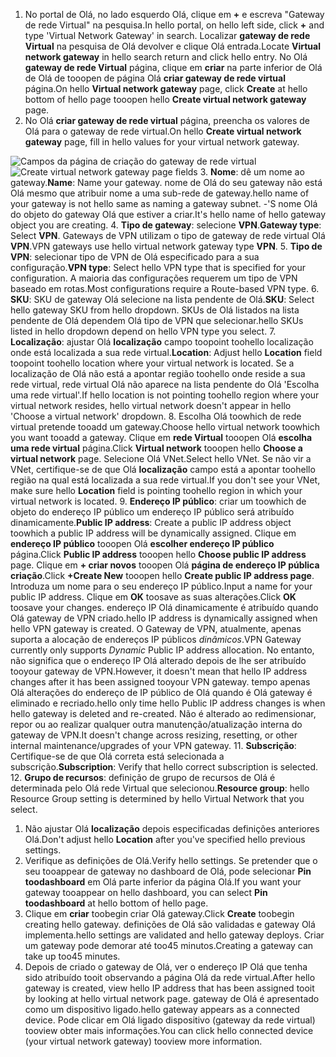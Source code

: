 1. <span data-ttu-id="c9278-101">No portal de Olá, no lado esquerdo Olá, clique em  **+**  e escreva "Gateway de rede Virtual" na pesquisa.</span><span class="sxs-lookup"><span data-stu-id="c9278-101">In hello portal, on hello left side, click **+** and type 'Virtual Network Gateway' in search.</span></span> <span data-ttu-id="c9278-102">Localizar **gateway de rede Virtual** na pesquisa de Olá devolver e clique Olá entrada.</span><span class="sxs-lookup"><span data-stu-id="c9278-102">Locate **Virtual network gateway** in hello search return and click hello entry.</span></span> <span data-ttu-id="c9278-103">No Olá **gateway de rede Virtual** página, clique em **criar** na parte inferior de Olá de Olá de tooopen de página Olá **criar gateway de rede virtual** página.</span><span class="sxs-lookup"><span data-stu-id="c9278-103">On hello **Virtual network gateway** page, click **Create** at hello bottom of hello page tooopen hello **Create virtual network gateway** page.</span></span>
2. <span data-ttu-id="c9278-104">No Olá **criar gateway de rede virtual** página, preencha os valores de Olá para o gateway de rede virtual.</span><span class="sxs-lookup"><span data-stu-id="c9278-104">On hello **Create virtual network gateway** page, fill in hello values for your virtual network gateway.</span></span>

  <span data-ttu-id="c9278-105">![Campos da página de criação do gateway de rede virtual](./media/vpn-gateway-add-gw-rm-portal-include/gw.png "o painel ")</span><span class="sxs-lookup"><span data-stu-id="c9278-105">![Create virtual network gateway page fields](./media/vpn-gateway-add-gw-rm-portal-include/gw.png "Create virtual network gateway page fields")</span></span>
3. <span data-ttu-id="c9278-106">**Nome**: dê um nome ao gateway.</span><span class="sxs-lookup"><span data-stu-id="c9278-106">**Name**: Name your gateway.</span></span> <span data-ttu-id="c9278-107">nome de Olá do seu gateway não está Olá mesmo que atribuir nome a uma sub-rede de gateway.</span><span class="sxs-lookup"><span data-stu-id="c9278-107">hello name of your gateway is not hello same as naming a gateway subnet.</span></span> <span data-ttu-id="c9278-108">-'S nome Olá do objeto do gateway Olá que estiver a criar.</span><span class="sxs-lookup"><span data-stu-id="c9278-108">It's hello name of hello gateway object you are creating.</span></span>
4. <span data-ttu-id="c9278-109">**Tipo de gateway**: selecione **VPN**.</span><span class="sxs-lookup"><span data-stu-id="c9278-109">**Gateway type**: Select **VPN**.</span></span> <span data-ttu-id="c9278-110">Gateways de VPN utilizam o tipo de gateway de rede virtual Olá **VPN**.</span><span class="sxs-lookup"><span data-stu-id="c9278-110">VPN gateways use hello virtual network gateway type **VPN**.</span></span>
5. <span data-ttu-id="c9278-111">**Tipo de VPN**: selecionar tipo de VPN de Olá especificado para a sua configuração.</span><span class="sxs-lookup"><span data-stu-id="c9278-111">**VPN type**: Select hello VPN type that is specified for your configuration.</span></span> <span data-ttu-id="c9278-112">A maioria das configurações requerem um tipo de VPN baseado em rotas.</span><span class="sxs-lookup"><span data-stu-id="c9278-112">Most configurations require a Route-based VPN type.</span></span>
6. <span data-ttu-id="c9278-113">**SKU**: SKU de gateway Olá selecione na lista pendente de Olá.</span><span class="sxs-lookup"><span data-stu-id="c9278-113">**SKU**: Select hello gateway SKU from hello dropdown.</span></span> <span data-ttu-id="c9278-114">SKUs de Olá listados na lista pendente de Olá dependem Olá tipo de VPN que selecionar.</span><span class="sxs-lookup"><span data-stu-id="c9278-114">hello SKUs listed in hello dropdown depend on hello VPN type you select.</span></span>
7. <span data-ttu-id="c9278-115">**Localização**: ajustar Olá **localização** campo toopoint toohello localização onde está localizada a sua rede virtual.</span><span class="sxs-lookup"><span data-stu-id="c9278-115">**Location**: Adjust hello **Location** field toopoint toohello location where your virtual network is located.</span></span> <span data-ttu-id="c9278-116">Se a localização de Olá não está a apontar região toohello onde reside a sua rede virtual, rede virtual Olá não aparece na lista pendente do Olá 'Escolha uma rede virtual'.</span><span class="sxs-lookup"><span data-stu-id="c9278-116">If hello location is not pointing toohello region where your virtual network resides, hello virtual network doesn't appear in hello 'Choose a virtual network' dropdown.</span></span>
8. <span data-ttu-id="c9278-117">Escolha Olá toowhich de rede virtual pretende tooadd um gateway.</span><span class="sxs-lookup"><span data-stu-id="c9278-117">Choose hello virtual network toowhich you want tooadd a gateway.</span></span> <span data-ttu-id="c9278-118">Clique em **rede Virtual** tooopen Olá **escolha uma rede virtual** página.</span><span class="sxs-lookup"><span data-stu-id="c9278-118">Click **Virtual network** tooopen hello **Choose a virtual network** page.</span></span> <span data-ttu-id="c9278-119">Selecione Olá VNet.</span><span class="sxs-lookup"><span data-stu-id="c9278-119">Select hello VNet.</span></span> <span data-ttu-id="c9278-120">Se não vir a VNet, certifique-se de que Olá **localização** campo está a apontar toohello região na qual está localizada a sua rede virtual.</span><span class="sxs-lookup"><span data-stu-id="c9278-120">If you don't see your VNet, make sure hello **Location** field is pointing toohello region in which your virtual network is located.</span></span>
9. <span data-ttu-id="c9278-121">**Endereço IP público**: criar um toowhich de objeto do endereço IP público um endereço IP público será atribuído dinamicamente.</span><span class="sxs-lookup"><span data-stu-id="c9278-121">**Public IP address**: Create a public IP address object toowhich a public IP address will be dynamically assigned.</span></span> <span data-ttu-id="c9278-122">Clique em **endereço IP público** tooopen Olá **escolher endereço IP público** página.</span><span class="sxs-lookup"><span data-stu-id="c9278-122">Click **Public IP address** tooopen hello **Choose public IP address** page.</span></span> <span data-ttu-id="c9278-123">Clique em **+ criar novos** tooopen Olá **página de endereço IP pública criação**.</span><span class="sxs-lookup"><span data-stu-id="c9278-123">Click **+Create New** tooopen hello **Create public IP address page**.</span></span> <span data-ttu-id="c9278-124">Introduza um nome para o seu endereço IP público.</span><span class="sxs-lookup"><span data-stu-id="c9278-124">Input a name for your public IP address.</span></span> <span data-ttu-id="c9278-125">Clique em **OK** toosave as suas alterações.</span><span class="sxs-lookup"><span data-stu-id="c9278-125">Click **OK** toosave your changes.</span></span> <span data-ttu-id="c9278-126">endereço IP Olá dinamicamente é atribuído quando Olá gateway de VPN criado.</span><span class="sxs-lookup"><span data-stu-id="c9278-126">hello IP address is dynamically assigned when hello VPN gateway is created.</span></span> <span data-ttu-id="c9278-127">O Gateway de VPN, atualmente, apenas suporta a alocação de endereços IP públicos *dinâmicos*.</span><span class="sxs-lookup"><span data-stu-id="c9278-127">VPN Gateway currently only supports *Dynamic* Public IP address allocation.</span></span> <span data-ttu-id="c9278-128">No entanto, não significa que o endereço IP Olá alterado depois de lhe ser atribuído tooyour gateway de VPN.</span><span class="sxs-lookup"><span data-stu-id="c9278-128">However, it doesn't mean that hello IP address changes after it has been assigned tooyour VPN gateway.</span></span> <span data-ttu-id="c9278-129">tempo apenas Olá alterações do endereço de IP público de Olá quando é Olá gateway é eliminado e recriado.</span><span class="sxs-lookup"><span data-stu-id="c9278-129">hello only time hello Public IP address changes is when hello gateway is deleted and re-created.</span></span> <span data-ttu-id="c9278-130">Não é alterado ao redimensionar, repor ou ao realizar qualquer outra manutenção/atualização interna do gateway de VPN.</span><span class="sxs-lookup"><span data-stu-id="c9278-130">It doesn't change across resizing, resetting, or other internal maintenance/upgrades of your VPN gateway.</span></span>
11. <span data-ttu-id="c9278-131">**Subscrição**: Certifique-se de que Olá correta está selecionada a subscrição.</span><span class="sxs-lookup"><span data-stu-id="c9278-131">**Subscription**: Verify that hello correct subscription is selected.</span></span>
12. <span data-ttu-id="c9278-132">**Grupo de recursos**: definição de grupo de recursos de Olá é determinada pelo Olá rede Virtual que selecionou.</span><span class="sxs-lookup"><span data-stu-id="c9278-132">**Resource group**: hello Resource Group setting is determined by hello Virtual Network that you select.</span></span>
1. <span data-ttu-id="c9278-133">Não ajustar Olá **localização** depois especificadas definições anteriores Olá.</span><span class="sxs-lookup"><span data-stu-id="c9278-133">Don't adjust hello **Location** after you've specified hello previous settings.</span></span>
2. <span data-ttu-id="c9278-134">Verifique as definições de Olá.</span><span class="sxs-lookup"><span data-stu-id="c9278-134">Verify hello settings.</span></span> <span data-ttu-id="c9278-135">Se pretender que o seu tooappear de gateway no dashboard de Olá, pode selecionar **Pin toodashboard** em Olá parte inferior da página Olá.</span><span class="sxs-lookup"><span data-stu-id="c9278-135">If you want your gateway tooappear on hello dashboard, you can select **Pin toodashboard** at hello bottom of hello page.</span></span>
3. <span data-ttu-id="c9278-136">Clique em **criar** toobegin criar Olá gateway.</span><span class="sxs-lookup"><span data-stu-id="c9278-136">Click **Create** toobegin creating hello gateway.</span></span> <span data-ttu-id="c9278-137">definições de Olá são validadas e gateway Olá implementa.</span><span class="sxs-lookup"><span data-stu-id="c9278-137">hello settings are validated and hello gateway deploys.</span></span> <span data-ttu-id="c9278-138">Criar um gateway pode demorar até too45 minutos.</span><span class="sxs-lookup"><span data-stu-id="c9278-138">Creating a gateway can take up too45 minutes.</span></span>
4. <span data-ttu-id="c9278-139">Depois de criado o gateway de Olá, ver o endereço IP Olá que tenha sido atribuído tooit observando a página Olá da rede virtual.</span><span class="sxs-lookup"><span data-stu-id="c9278-139">After hello gateway is created, view hello IP address that has been assigned tooit by looking at hello virtual network page.</span></span> <span data-ttu-id="c9278-140">gateway de Olá é apresentado como um dispositivo ligado.</span><span class="sxs-lookup"><span data-stu-id="c9278-140">hello gateway appears as a connected device.</span></span> <span data-ttu-id="c9278-141">Pode clicar em Olá ligado dispositivo (gateway da rede virtual) tooview obter mais informações.</span><span class="sxs-lookup"><span data-stu-id="c9278-141">You can click hello connected device (your virtual network gateway) tooview more information.</span></span>
